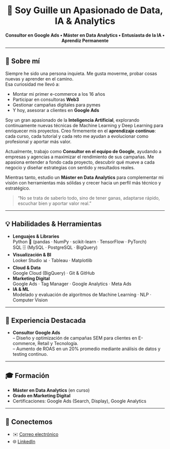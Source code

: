 <h1 align="center"> 👋 Soy Guille un Apasionado de Data, IA & Analytics</h1>
<p align="center">
  <strong>Consultor en Google Ads • Máster en Data Analytics • Entusiasta de la IA • Aprendiz Permanente</strong>
</p>

---

## 🧐 Sobre mí
Siempre he sido una persona inquieta. Me gusta moverme, probar cosas nuevas y aprender en el camino.  
Esa curiosidad me llevó a:

- Montar mi primer e-commerce a los 16 años  
- Participar en consultoras **Web3**  
- Gestionar campañas digitales para pymes  
- Y hoy, asesorar a clientes en **Google Ads**  

Soy un gran apasionado de la **Inteligencia Artificial**, explorando continuamente nuevas técnicas de Machine Learning y Deep Learning para enriquecer mis proyectos. Creo firmemente en el **aprendizaje continuo**: cada curso, cada tutorial y cada reto me ayudan a evolucionar como profesional y aportar más valor.

Actualmente, trabajo como **Consultor en el equipo de Google**, ayudando a empresas y agencias a maximizar el rendimiento de sus campañas. Me apasiona entender a fondo cada proyecto, descubrir qué mueve a cada negocio y diseñar estrategias con sentido y resultados reales.

Mientras tanto, estudio un **Máster en Data Analytics** para complementar mi visión con herramientas más sólidas y crecer hacia un perfil más técnico y estratégico.

> “No se trata de saberlo todo, sino de tener ganas, adaptarse rápido, escuchar bien y aportar valor real.”

---

## 💡 Habilidades & Herramientas

- **Lenguajes & Libraries**  
  Python 🐍 (pandas · NumPy · scikit-learn · TensorFlow · PyTorch)  
  SQL 🗄️ (MySQL · PostgreSQL · BigQuery)  
- **Visualización & BI**  
  Looker Studio 📊 · Tableau · Matplotlib  
- **Cloud & Data**  
  Google Cloud (BigQuery) · Git & GitHub  
- **Marketing Digital**  
  Google Ads · Tag Manager · Google Analytics · Meta Ads  
- **IA & ML**  
  Modelado y evaluación de algoritmos de Machine Learning · NLP · Computer Vision  

---

## 🚀 Experiencia Destacada

- **Consultor Google Ads**  
  – Diseño y optimización de campañas SEM para clientes en E-commerce, Retail y Tecnología.  
  – Aumento de ROAS en un 20% promedio mediante análisis de datos y testing continuo.

---

## 🎓 Formación

- **Máster en Data Analytics** (en curso)  
- **Grado en Marketing Digital**  
- Certificaciones: Google Ads (Search, Display), Google Analytics  

---

## 🤝 Conectemos

- ✉️ [Correo electrónico](mailto:guillemlorente03@gmail.com)  
- 🌐 [LinkedIn](https://www.linkedin.com/in/guillemlorentesanchez/)  
